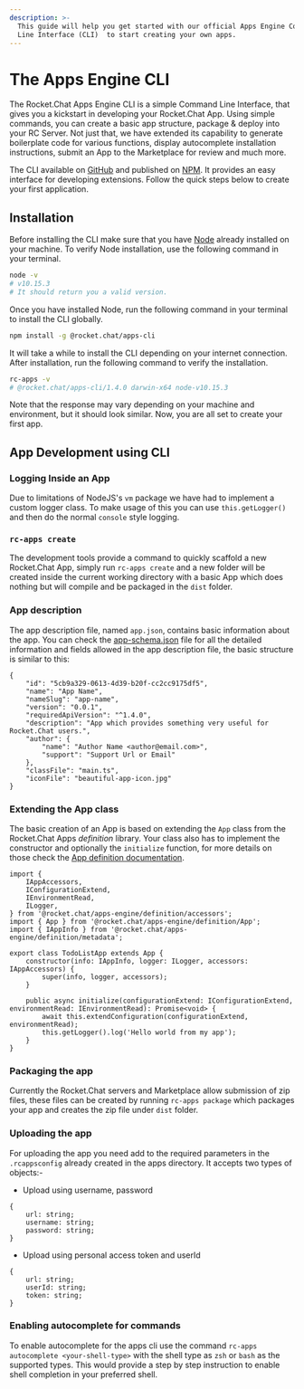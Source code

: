 ```yaml
---
description: >-
  This guide will help you get started with our official Apps Engine Command
  Line Interface (CLI)  to start creating your own apps.
---
```


# The Apps Engine CLI

The Rocket.Chat Apps Engine CLI is a simple Command Line Interface, that gives you a kickstart in developing your Rocket.Chat App. Using simple commands, you can create a basic app structure, package & deploy into your RC Server. Not just that, we have extended its capability to generate boilerplate code for various functions, display autocomplete installation instructions, submit an App to the Marketplace for review and much more.

The CLI available on [GitHub](https://github.com/RocketChat/Rocket.Chat.Apps-cli) and published on [NPM](https://www.npmjs.com/package/@rocket.chat/apps-cli). It provides an easy interface for developing extensions. Follow the quick steps below to create your first application.

## Installation

Before installing the CLI make sure that you have [Node](https://nodejs.org/en/) already installed on your machine. To verify Node installation, use the following command in your terminal.

```bash
node -v
# v10.15.3
# It should return you a valid version.
```

Once you have installed Node, run the following command in your terminal to install the CLI globally.

```bash
npm install -g @rocket.chat/apps-cli
```

It will take a while to install the CLI depending on your internet connection. After installation, run the following command to verify the installation.

```bash
rc-apps -v
# @rocket.chat/apps-cli/1.4.0 darwin-x64 node-v10.15.3
```

Note that the response may vary depending on your machine and environment, but it should look similar. Now, you are all set to create your first app.

## App Development using CLI

### Logging Inside an App

Due to limitations of NodeJS's `vm` package we have had to implement a custom logger class. To make usage of this you can use `this.getLogger()` and then do the normal `console` style logging.

### `rc-apps create`

The development tools provide a command to quickly scaffold a new Rocket.Chat App, simply run `rc-apps create` and a new folder will be created inside the current working directory with a basic App which does nothing but will compile and be packaged in the `dist` folder.

### App description

The app description file, named `app.json`, contains basic information about the app. You can check the [app-schema.json](https://github.com/RocketChat/Rocket.Chat.Apps-engine/blob/master/src/definition/app-schema.json) file for all the detailed information and fields allowed in the app description file, the basic structure is similar to this:

```
{
    "id": "5cb9a329-0613-4d39-b20f-cc2cc9175df5",
    "name": "App Name",
    "nameSlug": "app-name",
    "version": "0.0.1",
    "requiredApiVersion": "^1.4.0",
    "description": "App which provides something very useful for Rocket.Chat users.",
    "author": {
        "name": "Author Name <author@email.com>",
        "support": "Support Url or Email"
    },
    "classFile": "main.ts",
    "iconFile": "beautiful-app-icon.jpg"
}
```

### Extending the App class

The basic creation of an App is based on extending the `App` class from the Rocket.Chat Apps _definition_ library. Your class also has to implement the constructor and optionally the `initialize` function, for more details on those check the [App definition documentation](https://rocketchat.github.io/Rocket.Chat.Apps-engine/classes/app.html).

```
import {
    IAppAccessors,
    IConfigurationExtend,
    IEnvironmentRead,
    ILogger,
} from '@rocket.chat/apps-engine/definition/accessors';
import { App } from '@rocket.chat/apps-engine/definition/App';
import { IAppInfo } from '@rocket.chat/apps-engine/definition/metadata';

export class TodoListApp extends App {
    constructor(info: IAppInfo, logger: ILogger, accessors: IAppAccessors) {
        super(info, logger, accessors);
    }

    public async initialize(configurationExtend: IConfigurationExtend, environmentRead: IEnvironmentRead): Promise<void> {
        await this.extendConfiguration(configurationExtend, environmentRead);
        this.getLogger().log('Hello world from my app');
    }
}
```

### Packaging the app

Currently the Rocket.Chat servers and Marketplace allow submission of zip files, these files can be created by running `rc-apps package` which packages your app and creates the zip file under `dist` folder.

### Uploading the app

For uploading the app you need add to the required parameters in the `.rcappsconfig` already created in the apps directory. It accepts two types of objects:-

* Upload using username, password

```
{
    url: string;
    username: string;
    password: string;
}
```

* Upload using personal access token and userId

```
{
    url: string;
    userId: string;
    token: string;
}
```

### Enabling autocomplete for commands

To enable autocomplete for the apps cli use the command `rc-apps autocomplete <your-shell-type>` with the shell type as `zsh` or `bash` as the supported types. This would provide a step by step instruction to enable shell completion in your preferred shell.
